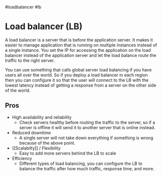 #loadbalancer #lb
# Load balancer (LB)

A load balancer is a server that is before the application server. It makes it easier to manage application that is running on multiple instances instead of a single instance. You set the IP for accessing the application on the load balancer instead of the application server and let the load balance route the traffic to the right server. 

You can use something that calls global server load balancing if you have users all over the world. So if you deploy a load balancer in each region then you can configure it so that the user will connect to the LB with the lowest latency instead of getting a response from a server on the other side of the world. 

## Pros

* High availability and reliability 
	* Check servers healthy before routing the traffic to the server, so if a server is offline it will send it to another server that is online instead. 
* Reduced downtime
	*  A single server will not take down everything if something is wrong because of the above point. 
* [[Scalabilty]] / Flexibility
	* Easy to add more servers behind the LB to scale
* Efficiency 
	* Different types of load balancing, you can configure the LB to balance the traffic after how much traffic, response time, and more. 